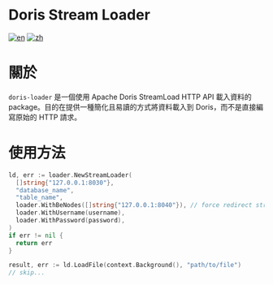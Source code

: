 # Doris Stream Loader

[![en](https://img.shields.io/badge/lang-en-blue)](https://github.com/raaaaaaaay86/doris-loader/blob/main/README.md)
[![zh](https://img.shields.io/badge/lang-zh-blue)](https://github.com/raaaaaaaay86/doris-loader/blob/main/README.zh.md)

# 關於

`doris-loader` 是一個使用 Apache Doris StreamLoad HTTP API 載入資料的package。目的在提供一種簡化且易讀的方式將資料載入到 Doris，而不是直接編寫原始的 HTTP 請求。

# 使用方法
```go
ld, err := loader.NewStreamLoader(
  []string{"127.0.0.1:8030"},
  "database_name",
  "table_name",
  loader.WithBeNodes([]string{"127.0.0.1:8040"}), // force redirect stream load reqeust to designated BE nodes
  loader.WithUsername(username),
  loader.WithPassword(password),
)
if err != nil {
  return err
}

result, err := ld.LoadFile(context.Background(), "path/to/file")
// skip...
```